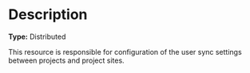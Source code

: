 # Description

**Type:** Distributed

This resource is responsible for configuration of the user sync settings between
projects and project sites.
